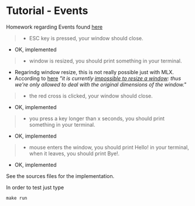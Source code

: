 
# Tutorial - Events


Homework regarding Events found [here](https://harm-smits.github.io/42docs/libs/minilibx/events.html#test-your-skills)

> - ESC key is pressed, your window should close.
- OK, implemented

> - window is resized, you should print something in your terminal.

- Regarindg window resize, this is not really possible just with MLX. 
- According to [here](https://aurelienbrabant.fr/blog/getting-started-with-the-minilibx#Minilibx-window-limitations) *"it is currently [impossible to resize a window](https://github.com/42Paris/minilibx-linux/blob/master/mlx_int_anti_resize_win.c): thus we're only allowed to deal with the original dimensions of the window."*

> - the red cross is clicked, your window should close.
- OK, implemented

> - you press a key longer than x seconds, you should print something in your terminal.
- OK, implemented

> - mouse enters the window, you should print Hello! in your terminal, when it leaves, you should print Bye!.
- OK, implemented


See the sources files for the implementation.

In order to test just type
```shell
make run
```
